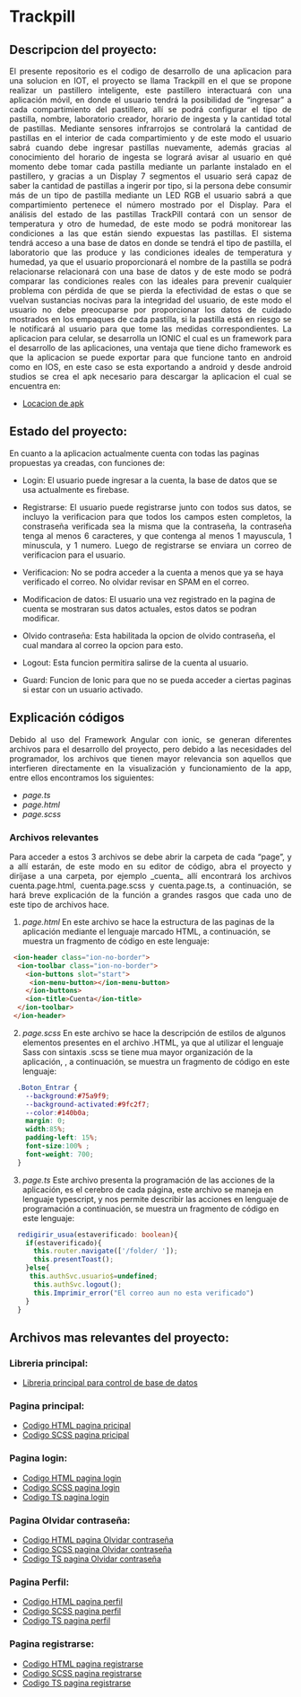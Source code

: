 # Trackpill

## Descripcion del proyecto:

<p align="justify"> El presente repositorio es el codigo de desarrollo de una aplicacion para una solucion en IOT, el proyecto se llama Trackpill en el que
se propone realizar un pastillero inteligente, este pastillero
interactuará con una aplicación móvil, en donde el usuario tendrá la posibilidad de “ingresar” a cada compartimiento del
pastillero, allí se podrá configurar el tipo de pastilla, nombre, laboratorio creador, horario de ingesta y la cantidad total de
pastillas. Mediante sensores infrarrojos se controlará la cantidad de pastillas en el interior de cada compartimiento y de este
modo el usuario sabrá cuando debe ingresar pastillas nuevamente, además gracias al conocimiento del horario de ingesta se
logrará avisar al usuario en qué momento debe tomar cada pastilla mediante un parlante instalado en el pastillero, y gracias a
un Display 7 segmentos el usuario será capaz de saber la cantidad de pastillas a ingerir por tipo, si la persona debe consumir
más de un tipo de pastilla mediante un LED RGB el usuario sabrá a que compartimiento pertenece el número mostrado por el
Display. Para el análisis del estado de las pastillas TrackPill contará con un sensor de temperatura y otro de humedad, de este
modo se podrá monitorear las condiciones a las que están siendo expuestas las pastillas. El sistema tendrá acceso a una base de
datos en donde se tendrá el tipo de pastilla, el laboratorio que las produce y las condiciones ideales de temperatura y humedad,
ya que el usuario proporcionará el nombre de la pastilla se podrá relacionarse relacionará con una base de datos y de este modo
se podrá comparar las condiciones reales con las ideales para prevenir cualquier problema con pérdida de que se pierda la
efectividad de estas o que se vuelvan sustancias nocivas para la integridad del usuario, de este modo el usuario no debe
preocuparse por proporcionar los datos de cuidado mostrados en los empaques de cada pastilla, si la pastilla está en riesgo se
le notificará al usuario para que tome las medidas correspondientes. La aplicacion para celular, se desarrolla un IONIC el cual es
un framework para el desarrollo de las aplicaciones, una ventaja que tiene dicho framework es que la aplicacion se puede exportar
para que funcione tanto en android como en IOS, en este caso se esta exportando a android y desde android studios se crea el apk necesario 
para descargar la aplicacion el cual se encuentra en: </p>

- [Locacion de apk](android/app/build/outputs/apk/debug)

## Estado del proyecto:

En cuanto a la aplicacion actualmente cuenta con todas las paginas propuestas ya creadas, con funciones de:
- Login: El usuario puede ingresar a la cuenta, la base de datos que se usa actualmente es firebase.

- <p align="justify"> Registrarse: El usuario puede registrarse junto con todos sus datos, se incluyo la verificacion para que todos los campos esten completos, la constraseña verificada sea la misma que la contraseña, la contraseña tenga al menos 6 caracteres, y que contenga al menos 1 mayuscula,  1 minuscula, y 1 numero. Luego de registrarse se enviara un correo de verificacion para el usuario. </p>

- Verificacion: No se podra acceder a la cuenta a menos que ya se haya verificado el correo. No olvidar revisar en SPAM en el correo.

- Modificacion de datos: El usuario una vez registrado en la pagina de cuenta se mostraran sus datos actuales, estos datos se podran modificar.
- Olvido contraseña: Esta habilitada la opcion de olvido contraseña, el cual mandara al correo la opcion para esto.

- Logout: Esta funcion permitira salirse de la cuenta al usuario.

- Guard: Funcion de Ionic para que no se pueda acceder a ciertas paginas si estar con un usuario activado.

## Explicación códigos 
<p align="justify"> Debido al uso del Framework Angular con ionic, se generan diferentes archivos para el desarrollo del proyecto, pero debido a las necesidades del programador, los archivos que tienen mayor relevancia son aquellos que interfieren directamente en la visualización y funcionamiento de la app, entre ellos encontramos los siguientes: </p>

* _*page.ts*_
* _*page.html*_
* _*page.scss*_

### Archivos relevantes 
<p align="justify"> Para acceder a estos 3 archivos se debe abrir la carpeta de cada “page”, y a allí estarán, de este modo en su editor de código, abra el proyecto y diríjase a una carpeta, por ejemplo _cuenta_ allí encontrará los archivos cuenta.page.html, cuenta.page.scss y cuenta.page.ts, a continuación, se hará breve explicación de la función a grandes rasgos que cada uno de este tipo de archivos hace. </p>

1. _*page.html*_
En este archivo se hace la estructura de las paginas de la aplicación mediante el lenguaje marcado HTML, a continuación, se muestra un fragmento de código en este lenguaje:
```HTML
 <ion-header class="ion-no-border">
  <ion-toolbar class="ion-no-border">
    <ion-buttons slot="start">
     <ion-menu-button></ion-menu-button>
    </ion-buttons>
    <ion-title>Cuenta</ion-title>
  </ion-toolbar>
 </ion-header>
```
2. _*page.scss*_
En este archivo se hace la descripción de estilos de algunos elementos presentes en el archivo .HTML, ya que al utilizar el lenguaje Sass con sintaxis .scss se tiene mua mayor organización de la aplicación, , a continuación, se muestra un fragmento de código en este lenguaje:
```scss
  .Boton_Entrar {
    --background:#75a9f9;
    --background-activated:#9fc2f7;
    --color:#140b0a;
    margin: 0;
    width:85%;
    padding-left: 15%;
    font-size:100% ;
    font-weight: 700;
  }
```
3. _*page.ts*_
Este archivo presenta la programación de las acciones de la aplicación, es el cerebro de cada página, este archivo se maneja en lenguaje typescript, y nos permite describir las acciones en lenguaje de programación a continuación, se muestra un fragmento de código en este lenguaje:
```Typescript
  redigirir_usua(estaverificado: boolean){
    if(estaverificado){
      this.router.navigate(['/folder/ ']);
      this.presentToast();
    }else{
     this.authSvc.usuario$=undefined;
      this.authSvc.logout();
      this.Imprimir_error("El correo aun no esta verificado")
    }
  }
```
## Archivos mas relevantes del proyecto:
### Libreria principal:
- [Libreria principal para control de base de datos](src/app/services/auth.service.ts)

### Pagina principal:
- [Codigo HTML pagina pricipal](src/app/folder/folder.page.html)
- [Codigo SCSS pagina pricipal](src/app/folder/folder.page.scss)

### Pagina login:
- [Codigo HTML pagina login](src/app/cuenta/cuenta.page.html)
- [Codigo SCSS pagina login](src/app/cuenta/cuenta.page.scss)
- [Codigo TS pagina login](src/app/cuenta/cuenta.page.ts)

### Pagina Olvidar contraseña:
- [Codigo HTML pagina Olvidar contraseña](src/app/olvido-contra/olvido-contra.page.html)
- [Codigo SCSS pagina Olvidar contraseña](src/app/olvido-contra/olvido-contra.page.scss)
- [Codigo TS pagina Olvidar contraseña](src/app/olvido-contra/olvido-contra.page.ts)

### Pagina Perfil:
- [Codigo HTML pagina perfil](src/app/perfil/perfil.page.html)
- [Codigo SCSS pagina perfil](src/app/perfil/perfil.page.scss)
- [Codigo TS pagina perfil](src/app/perfil/perfil.page.ts)

### Pagina registrarse:
- [Codigo HTML pagina registrarse](src/app/registrarse/registrarse.page.html)
- [Codigo SCSS pagina registrarse](src/app/registrarse/registrarse.page.scss)
- [Codigo TS pagina registrarse](src/app/registrarse/registrarse.page.ts)
